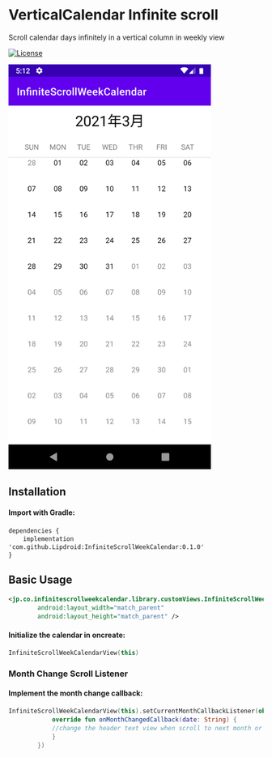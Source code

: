 # VerticalCalendar Infinite scroll
Scroll calendar days infinitely in a vertical column in weekly view

[![License](https://img.shields.io/badge/License-Apache%202.0-blue.svg)](https://github.com/emcthye/VerticalCalendar/blob/master/LICENSE)

<img src="screenshots/screenshot1.png" width="400">


## Installation

#### Import with Gradle:

```
dependencies {
    implementation 'com.github.Lipdroid:InfiniteScrollWeekCalendar:0.1.0'
}
```
## Basic Usage
```xml
<jp.co.infinitescrollweekcalendar.library.customViews.InfiniteScrollWeekCalendarView
        android:layout_width="match_parent"
        android:layout_height="match_parent" />
```
#### Initialize the calendar in oncreate:
```kotlin
InfiniteScrollWeekCalendarView(this)
```
### Month Change Scroll Listener
#### Implement the month change callback:
```kotlin
InfiniteScrollWeekCalendarView(this).setCurrentMonthCallbackListener(object : OnCurrentMonthChangeCallback{
            override fun onMonthChangedCallback(date: String) {
            //change the header text view when scroll to next month or previous month
            }
        })
```
